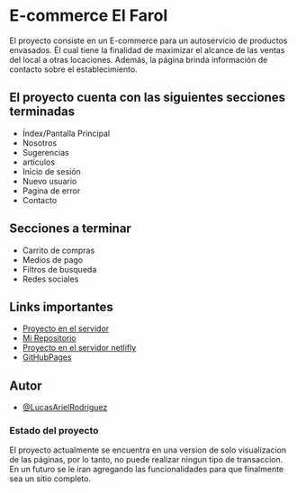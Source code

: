 
# E-commerce El Farol

El proyecto consiste en un E-commerce para un autoservicio de productos envasados. Él cual tiene la finalidad de maximizar el alcance de las ventas del local a otras locaciones. Además, la página brinda información de contacto sobre el establecimiento.

## El proyecto cuenta con las siguientes secciones terminadas

- Índex/Pantalla Principal
- Nosotros
- Sugerencias
- artículos
- Inicio de sesión
- Nuevo usuario
- Pagina de error
- Contacto

## Secciones a terminar

- Carrito de compras
- Medios de pago
- Filtros de busqueda
- Redes sociales

## Links importantes

- [Proyecto en el servidor](https://elfarolautoservicio.000webhostapp.com)
- [Mi Repositorio](https://github.com/LucasArielRodriguez20/ElFarolAutoservicio-Dw.git)
- [Proyecto en el servidor netlifly](https://elfarolautoservicio.netlify.app)
- [GitHubPages](https://lucasarielrodriguez20.github.io/ElFarolAutoservicio-Dw/)

## Autor

- [@LucasArielRodriguez](https://github.com/LucasArielRodriguez20)

### Estado del proyecto

El proyecto actualmente se encuentra en una version de solo visualizacion de las páginas, por lo tanto, no puede realizar ningun tipo de transaccion. En un futuro se le iran agregando las funcionalidades para que finalmente sea un sitio completo.
